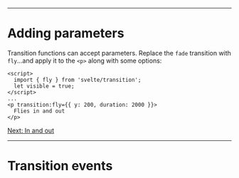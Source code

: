 ------
# **Adding parameters**
Transition functions can accept parameters. Replace the `fade` transition with `fly`...and apply it to the `<p>` along with some options:
```svelte title="src/routes/part2/transitions/directive/+page.svelte" /fly/ /={{ y: 200, duration: 2000 }}/ /Flies/
<script>
  import { fly } from 'svelte/transition';
  let visible = true;
</script>
...
<p transition:fly={{ y: 200, duration: 2000 }}>
  Flies in and out
</p>
```
[Next: In and out](/part2/transitions/in-and-out)

------
# **Transition events**
